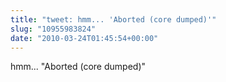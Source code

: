 ```yaml
---
title: "tweet: hmm... 'Aborted (core dumped)'"
slug: "10955983824"
date: "2010-03-24T01:45:54+00:00"
---
```

hmm... "Aborted (core dumped)"